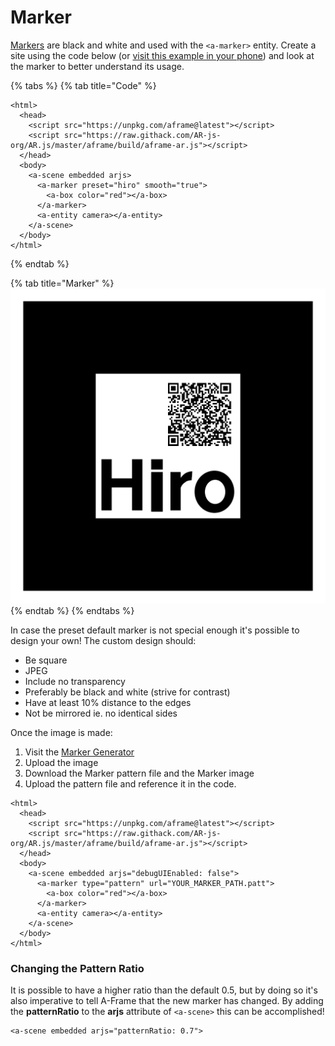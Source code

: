 # Marker

[Markers](https://ar-js-org.github.io/AR.js-Docs/marker-based/) are black and white and used with the `<a-marker>` entity. Create a site using the code below \(or [visit this example in your phone](https://codepen.io/nicolocarpignoli/full/vMBgob)\) and look at the marker to better understand its usage.

{% tabs %}
{% tab title="Code" %}
```markup
<html>
  <head>
    <script src="https://unpkg.com/aframe@latest"></script>
    <script src="https://raw.githack.com/AR-js-org/AR.js/master/aframe/build/aframe-ar.js"></script>
  </head>
  <body>
    <a-scene embedded arjs>
      <a-marker preset="hiro" smooth="true">
        <a-box color="red"></a-box>
      </a-marker>
      <a-entity camera></a-entity>
    </a-scene>
  </body>
</html>
```
{% endtab %}

{% tab title="Marker" %}
![](../../../.gitbook/assets/hiroqr.png)
{% endtab %}
{% endtabs %}

In case the preset default marker is not special enough it's possible to design your own! The custom design should:

* Be square
* JPEG
* Include no transparency
* Preferably be black and white \(strive for contrast\)
* Have at least 10% distance to the edges
* Not be mirrored ie. no identical sides

Once the image is made:

1. Visit the [Marker Generator](https://ar-js-org.github.io/AR.js/three.js/examples/marker-training/examples/generator.html)
2. Upload the image
3. Download the Marker pattern file and the Marker image
4. Upload the pattern file and reference it in the code.

```markup
<html>
  <head>
    <script src="https://unpkg.com/aframe@latest"></script>
    <script src="https://raw.githack.com/AR-js-org/AR.js/master/aframe/build/aframe-ar.js"></script>
  </head>
  <body>
    <a-scene embedded arjs="debugUIEnabled: false">
      <a-marker type="pattern" url="YOUR_MARKER_PATH.patt">
        <a-box color="red"></a-box>
      </a-marker>
      <a-entity camera></a-entity>
    </a-scene>
  </body>
</html>
```

### Changing the Pattern Ratio

It is possible to have a higher ratio than the default 0.5, but by doing so it's also imperative to tell A-Frame that the new marker has changed. By adding the **patternRatio** to the **arjs** attribute of `<a-scene>` this can be accomplished!

```markup
<a-scene embedded arjs="patternRatio: 0.7">
```


